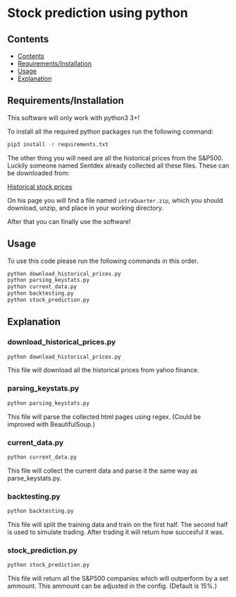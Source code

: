 # Stock prediction using python

## Contents

- [Contents](#contents)
- [Requirements/Installation](#requirements/installation)
- [Usage](#usage)
- [Explanation](#explanation)

## Requirements/Installation
This software will only work with python3 3+!

To install all the required python packages run the following command:

```bash
pip3 install -r requirements.txt
```

The other thing you will need are all the historical prices from the S&P500.
Luckily someone named Sentdex already collected all these files. These can be downloaded from:

[Historical stock prices](https://pythonprogramming.net/data-acquisition-machine-learning/)

On his page you will find a file named `intraQuarter.zip`, which you should download, unzip, and place in your working directory.

After that you can finally use the software!

## Usage

To use this code please run the following commands in this order.

```bash
python download_historical_prices.py
python parsing_keystats.py
python current_data.py
python backtesting.py
python stock_prediction.py
```

## Explanation

### download_historical_prices.py

```bash
python download_historical_prices.py
```

This file will download all the historical prices from yahoo finance.


### parsing_keystats.py

```bash
python parsing_keystats.py
```

This file will parse the collected html pages using regex. (Could be improved with BeautifulSoup.)

### current_data.py

```bash
python current_data.py
```

This file will collect the current data and parse it the same way as parse_keystats.py.

### backtesting.py

```bash
python backtesting.py
```

This file will split the training data and train on the first half. The second half is used to simulate trading.
After trading it will return how succesful it was.

### stock_prediction.py

```bash
python stock_prediction.py
```

This file will return all the S&P500 companies which will outperform by a set ammount. This ammount can be adjusted in the config. (Default is 15%.)


